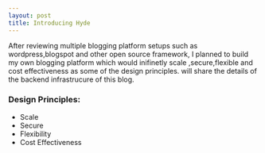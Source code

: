 ```yaml
---
layout: post
title: Introducing Hyde
---
```


After reviewing multiple blogging platform setups such as wordpress,blogspot and other open source framework, I planned to build my own blogging platform
which would inifinetly scale ,secure,flexible and cost effectiveness as  some of the design principles. will share the details of the backend infrastrucure of this blog.


### Design Principles:
* Scale
* Secure
* Flexibility
* Cost Effectiveness


